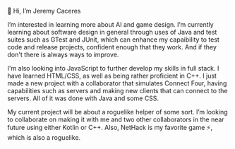 👋 Hi, I’m Jeremy Caceres

  I’m interested in learning more about AI and game design. I’m currently learning about software design in general through uses of Java and test suites such as GTest and JUnit, which can enhance my capaibility to test code and release projects, confident enough that they work. And if they don't there is always ways to improve. 
  
  I'm also looking into JavaScript to further develop my skills in full stack. I have learned HTML/CSS, as well as being rather proficient in C++.
  I just made a new project with a collaborator that simulates Connect Four, having capabilities such as servers and making new clients that can connect to the servers. All of it was done with Java and some CSS.
  
  My current project will be about a roguelike helper of some sort. I’m looking to collaborate on making it with me and two other collaborators in the near future using either Kotlin or C++. Also, NetHack is my favorite game ⚡, which is also a roguelike.

<!---
jera1470/jera1470 is a ✨ special ✨ repository because its `README.md` (this file) appears on your GitHub profile.
You can click the Preview link to take a look at your changes.
--->
